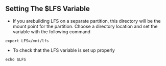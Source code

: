 ## Setting The $LFS Variable

* If you arebuilding LFS on a separate partition, this directory will be the mount point for the partition. Choose a directory location and set the variable with the following command
```console
export LFS=/mnt/lfs
```

* To check that the LFS variable is set up properly
```console
echo $LFS
```
